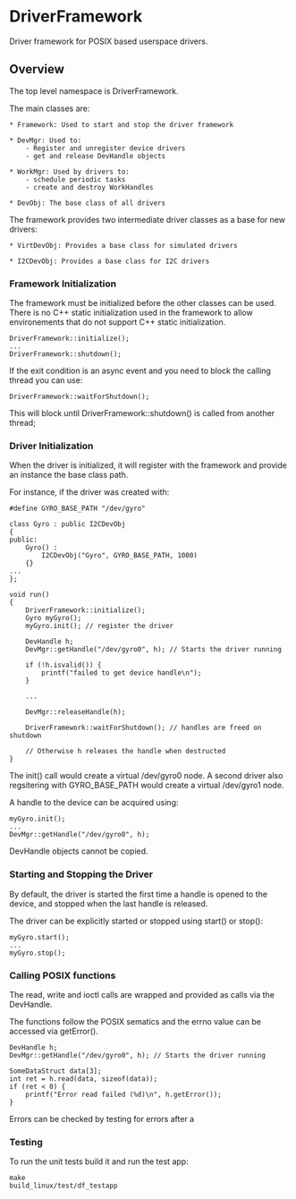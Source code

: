 # DriverFramework

Driver framework for POSIX based userspace drivers.

## Overview

The top level namespace is DriverFramework.

The main classes are:

	* Framework: Used to start and stop the driver framework

	* DevMgr: Used to:
		- Register and unregister device drivers
		- get and release DevHandle objects

	* WorkMgr: Used by drivers to:
		- schedule periodic tasks
		- create and destroy WorkHandles

	* DevObj: The base class of all drivers

The framework provides two intermediate driver classes as a base for new drivers:

	* VirtDevObj: Provides a base class for simulated drivers

	* I2CDevObj: Provides a base class for I2C drivers

### Framework Initialization

The framework must be initialized before the other classes can be used. There is no C++ static
initialization used in the framework to allow environements that do not support C++ static
initialization.
```
DriverFramework::initialize();
...
DriverFramework::shutdown();
```

If the exit condition is an async event and you need to block the calling thread you can use:
```
DriverFramework::waitForShutdown();
```
This will block until DriverFramework::shutdown() is called from another thread;


### Driver Initialization

When the driver is initialized, it will register with the framework and provide an instance
the base class path.

For instance, if the driver was created with:

```
#define GYRO_BASE_PATH "/dev/gyro"

class Gyro : public I2CDevObj
{
public:
	Gyro() :
		I2CDevObj("Gyro", GYRO_BASE_PATH, 1000)
	{}
...
};

void run()
{
	DriverFramework::initialize();
	Gyro myGyro();
	myGyro.init(); // register the driver

	DevHandle h;
	DevMgr::getHandle("/dev/gyro0", h); // Starts the driver running

	if (!h.isvalid()) {
		printf("failed to get device handle\n");
	}

	...

	DevMgr::releaseHandle(h);

	DriverFramework::waitForShutdown(); // handles are freed on shutdown

	// Otherwise h releases the handle when destructed
}

```

The init() call would create a virtual /dev/gyro0 node. A second driver also regsitering with
GYRO_BASE_PATH would create a virtual /dev/gyro1 node.

A handle to the device can be acquired using:

```
myGyro.init();
...
DevMgr::getHandle("/dev/gyro0", h);
```

DevHandle objects cannot be copied.

### Starting and Stopping the Driver

By default, the driver is started the first time a handle is opened to the device,
and stopped when the last handle is released.

The driver can be explicitly started or stopped using start() or stop():

```
myGyro.start();
...
myGyro.stop();
```

### Calling POSIX functions

The read, write and ioctl calls are wrapped and provided as calls via the DevHandle.

The functions follow the POSIX sematics and the errno value can be accessed via getError().
```
DevHandle h;
DevMgr::getHandle("/dev/gyro0", h); // Starts the driver running

SomeDataStruct data[3];
int ret = h.read(data, sizeof(data));
if (ret < 0) {
	printf("Error read failed (%d)\n", h.getError());
}

```
Errors can be checked by testing for errors after a


### Testing

To run the unit tests build it and run the test app:

```
make
build_linux/test/df_testapp
```
